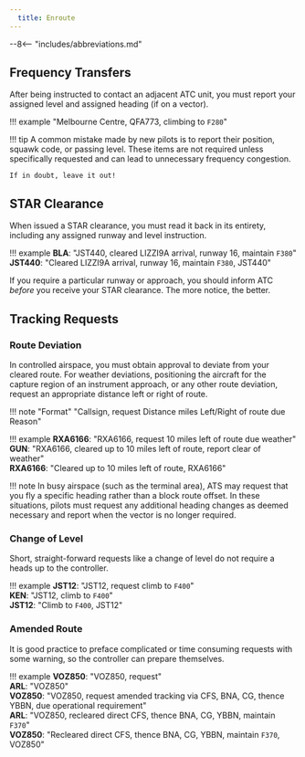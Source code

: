 ```yaml
---
  title: Enroute
---
```


--8<-- "includes/abbreviations.md"

## Frequency Transfers
After being instructed to contact an adjacent ATC unit, you must report your assigned level and assigned heading (if on a vector).

!!! example
    "Melbourne Centre, QFA773, climbing to `F280`"

!!! tip
    A common mistake made by new pilots is to report their position, squawk code, or passing level. These items are not required unless specifically requested and can lead to unnecessary frequency congestion.
    
    If in doubt, leave it out!

## STAR Clearance
When issued a STAR clearance, you must read it back in its entirety, including any assigned runway and level instruction.

!!! example
    **BLA**: "JST440, cleared LIZZI9A arrival, runway 16, maintain `F380`"  
    **JST440**: "Cleared LIZZI9A arrival, runway 16, maintain `F380`, JST440"

If you require a particular runway or approach, you should inform ATC *before* you receive your STAR clearance. The more notice, the better.

## Tracking Requests
### Route Deviation
In controlled airspace, you must obtain approval to deviate from your cleared route. For weather deviations, positioning the aircraft for the capture region of an instrument approach, or any other route deviation, request an appropriate distance left or right of route.

!!! note "Format"
    "<span class='placeholder'>Callsign</span>, request <span class='placeholder'>Distance</span> miles <span class='placeholder'>Left/Right</span> of route due <span class='placeholder'>Reason</span>"

!!! example
    **RXA6166**: "RXA6166, request 10 miles left of route due weather"  
    **GUN**: "RXA6166, cleared up to 10 miles left of route, report clear of weather"  
    **RXA6166**: "Cleared up to 10 miles left of route, RXA6166"

!!! note
    In busy airspace (such as the terminal area), ATS may request that you fly a specific heading rather than a block route offset. In these situations, pilots must request any additional heading changes as deemed necessary and report when the vector is no longer required.

### Change of Level
Short, straight-forward requests like a change of level do not require a heads up to the controller.

!!! example
    **JST12**: "JST12, request climb to `F400`"  
    **KEN**: "JST12, climb to `F400`"  
    **JST12**: "Climb to `F400`, JST12"

### Amended Route
It is good practice to preface complicated or time consuming requests with some warning, so the controller can prepare themselves.

!!! example
    **VOZ850**: "VOZ850, request"  
    **ARL**: "VOZ850"  
    **VOZ850**: "VOZ850, request amended tracking via CFS, BNA, CG, thence YBBN, due operational requirement"  
    **ARL**: "VOZ850, recleared direct CFS, thence BNA, CG, YBBN, maintain `F370`"  
    **VOZ850**: "Recleared direct CFS, thence BNA, CG, YBBN, maintain `F370`, VOZ850"